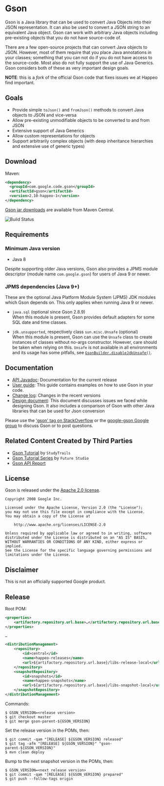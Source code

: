 # Gson

Gson is a Java library that can be used to convert Java Objects into their JSON representation. It can also be used to convert a JSON string to an equivalent Java object.
Gson can work with arbitrary Java objects including pre-existing objects that you do not have source-code of.

There are a few open-source projects that can convert Java objects to JSON. However, most of them require that you place Java annotations in your classes; something that you can not do if you do not have access to the source-code. Most also do not fully support the use of Java Generics. Gson considers both of these as very important design goals.

**NOTE**: this is a _fork_ of the official Gson code that fixes issues we at Happeo find important.

## Goals
* Provide simple `toJson()` and `fromJson()` methods to convert Java objects to JSON and vice-versa
* Allow pre-existing unmodifiable objects to be converted to and from JSON
* Extensive support of Java Generics
* Allow custom representations for objects
* Support arbitrarily complex objects (with deep inheritance hierarchies and extensive use of generic types)

## Download

Maven:
```xml
<dependency>
  <groupId>com.google.code.gson</groupId>
  <artifactId>gson</artifactId>
  <version>2.10-happeo-1</version>
</dependency>
```

[Gson jar downloads](https://maven-badges.herokuapp.com/maven-central/com.google.code.gson/gson) are available from Maven Central.

![Build Status](https://github.com/google/gson/actions/workflows/build.yml/badge.svg)

## Requirements
### Minimum Java version
- Java 8

Despite supporting older Java versions, Gson also provides a JPMS module descriptor (module name `com.google.gson`) for users of Java 9 or newer.

### JPMS dependencies (Java 9+)
These are the optional Java Platform Module System (JPMS) JDK modules which Gson depends on.
This only applies when running Java 9 or newer.

- `java.sql` (optional since Gson 2.8.9)  
  When this module is present, Gson provides default adapters for some SQL date and time classes.

- `jdk.unsupported`, respectively class `sun.misc.Unsafe` (optional)  
  When this module is present, Gson can use the `Unsafe` class to create instances of classes without no-args constructor.
  However, care should be taken when relying on this. `Unsafe` is not available in all environments and its usage has some pitfalls,
  see [`GsonBuilder.disableJdkUnsafe()`](https://javadoc.io/doc/com.google.code.gson/gson/latest/com.google.gson/com/google/gson/GsonBuilder.html#disableJdkUnsafe()).

## Documentation
* [API Javadoc](https://www.javadoc.io/doc/com.google.code.gson/gson): Documentation for the current release
* [User guide](https://github.com/google/gson/blob/master/UserGuide.md): This guide contains examples on how to use Gson in your code.
* [Change log](https://github.com/google/gson/blob/master/CHANGELOG.md): Changes in the recent versions
* [Design document](https://github.com/google/gson/blob/master/GsonDesignDocument.md): This document discusses issues we faced while designing Gson. It also includes a comparison of Gson with other Java libraries that can be used for Json conversion

Please use the ['gson' tag on StackOverflow](https://stackoverflow.com/questions/tagged/gson) or the [google-gson Google group](https://groups.google.com/group/google-gson) to discuss Gson or to post questions.

## Related Content Created by Third Parties
* [Gson Tutorial](https://www.studytrails.com/java/json/java-google-json-introduction/) by `StudyTrails`
* [Gson Tutorial Series](https://futurestud.io/tutorials/gson-getting-started-with-java-json-serialization-deserialization) by `Future Studio`
* [Gson API Report](https://abi-laboratory.pro/java/tracker/timeline/gson/)

## License

Gson is released under the [Apache 2.0 license](LICENSE).

```
Copyright 2008 Google Inc.

Licensed under the Apache License, Version 2.0 (the "License");
you may not use this file except in compliance with the License.
You may obtain a copy of the License at

    http://www.apache.org/licenses/LICENSE-2.0

Unless required by applicable law or agreed to in writing, software
distributed under the License is distributed on an "AS IS" BASIS,
WITHOUT WARRANTIES OR CONDITIONS OF ANY KIND, either express or implied.
See the License for the specific language governing permissions and
limitations under the License.
```

## Disclaimer

This is not an officially supported Google product.

## Release

Root POM:

```xml
<properties>
    <artifactory.repository.url.base>…</artifactory.repository.url.base>
</properties>

…

<distributionManagement>
    <repository>
        <id>central</id>
        <name>happeo-releases</name>
        <url>${artifactory.repository.url.base}/libs-release-local</url>
    </repository>
    <snapshotRepository>
        <id>snapshots</id>
        <name>happeo-snapshots</name>
        <url>${artifactory.repository.url.base}/libs-snapshot-local</url>
    </snapshotRepository>
</distributionManagement>
```

Commands:

```shell
$ GSON_VERSION=<release version>
$ git checkout master
$ git merge gson-parent-${GSON_VERSION}
```

Set the release version in the POMs, then:

```shell
$ git commit -qam "[RELEASE] ${GSON_VERSION} released"
$ git tag -afm "[RELEASE] ${GSON_VERSION}" "gson-parent-${GSON_VERSION}"
$ mvn clean deploy
```

Bump to the next snapshot version in the POMs, then:

```shell
$ GSON_VERSION=<next release version>
$ git commit -qam "[RELEASE] ${GSON_VERSION} prepared"
$ git push --follow-tags origin
```
